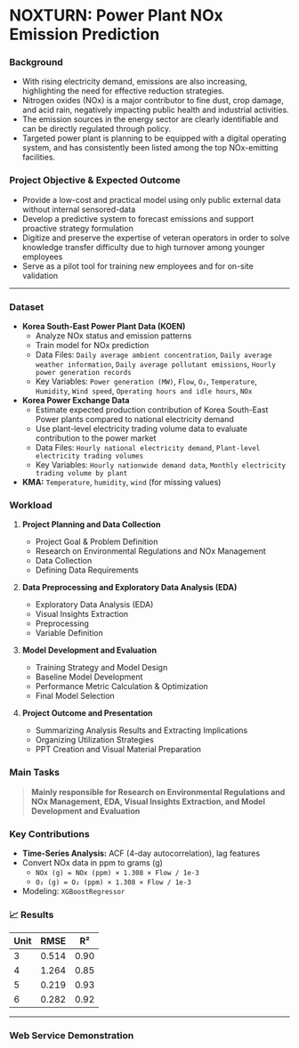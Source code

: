 # NOXTURN: Power Plant NOx Emission Prediction

### Background

* With rising electricity demand, emissions are also increasing, highlighting the need for effective reduction strategies.
* Nitrogen oxides (NOx) is a major contributor to fine dust, crop damage, and acid rain, negatively impacting public health and industrial activities.
* The emission sources in the energy sector are clearly identifiable and can be directly regulated through policy.
* Targeted power plant is planning to be equipped with a digital operating system, and has consistently been listed among the top NOx-emitting facilities.

### Project Objective & Expected Outcome
 
* Provide a low-cost and practical model using only public external data without internal sensored-data
* Develop a predictive system to forecast emissions and support proactive strategy formulation
* Digitize and preserve the expertise of veteran operators in order to solve knowledge transfer difficulty due to high turnover among younger employees
* Serve as a pilot tool for training new employees and for on-site validation

---

### Dataset

* **Korea South-East Power Plant Data (KOEN)**
  * Analyze NOx status and emission patterns
  * Train model for NOx prediction
  * Data Files: `Daily average ambient concentration`, `Daily average weather information`, `Daily average pollutant emissions`, `Hourly power generation records`
  * Key Variables: `Power generation (MW)`, `Flow`, `O₂`, `Temperature`, `Humidity`, `Wind speed`, `Operating hours and idle hours`, `NOx`
* **Korea Power Exchange Data**
  * Estimate expected production contribution of Korea South-East Power plants compared to national electricity demand
  * Use plant-level electricity trading volume data to evaluate contribution to the power market
  * Data Files: `Hourly national electricity demand`, `Plant-level electricity trading volumes`
  * Key Variables: `Hourly nationwide demand data`, `Monthly electricity trading volume by plant` 
* **KMA:** `Temperature`, `humidity`, `wind` (for missing values)
    
### Workload

1. **Project Planning and Data Collection**

    * Project Goal & Problem Definition
    * Research on Environmental Regulations and NOx Management
    * Data Collection
    * Defining Data Requirements

2. **Data Preprocessing and Exploratory Data Analysis (EDA)**

   * Exploratory Data Analysis (EDA)
   * Visual Insights Extraction
   * Preprocessing
   * Variable Definition

3. **Model Development and Evaluation**

   * Training Strategy and Model Design
   * Baseline Model Development
   * Performance Metric Calculation & Optimization
   * Final Model Selection

4. **Project Outcome and Presentation**

   * Summarizing Analysis Results and Extracting Implications
   * Organizing Utilization Strategies
   * PPT Creation and Visual Material Preparation

### Main Tasks

> **Mainly responsible for Research on Environmental Regulations and NOx Management, EDA, Visual Insights Extraction, and Model Development and Evaluation**

### Key Contributions

* **Time-Series Analysis:** ACF (4-day autocorrelation), lag features
* Convert NOx data in ppm to grams (g)
  * `NOx (g) = NOx (ppm) × 1.308 × Flow / 1e-3`
  * `O₂ (g) = O₂ (ppm) × 1.308 × Flow / 1e-3`
* Modeling: `XGBoostRegressor`


### 📈 Results

| Unit |  RMSE  | R²   |
| ---- | -------- | ---- |
| 3    | 0.514   | 0.90 |
| 4    | 1.264   | 0.85 |
| 5    | 0.219   | 0.93 |
| 6    | 0.282   | 0.92 |

---

### Web Service Demonstration

